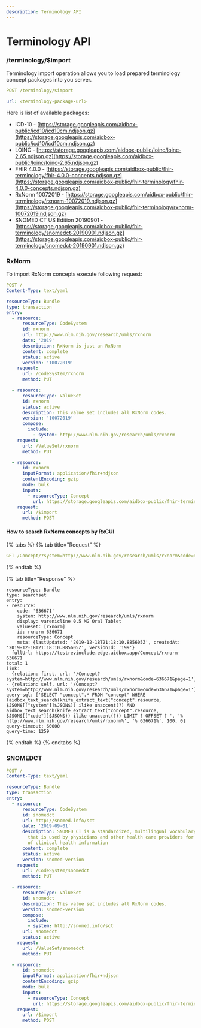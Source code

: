 ```yaml
---
description: Terminology API
---
```


# Terminology API

### /terminology/$import

Terminology import operation allows you to load prepared terminology concept packages into you server.

```yaml
POST /terminology/$import

url: <terminology-package-url>
```

Here is list of available packages:

* ICD-10 - [https://storage.googleapis.com/aidbox-public/icd10/icd10cm.ndjson.gz](https://storage.googleapis.com/aidbox-public/icd10/icd10cm.ndjson.gz)
* LOINC - [https://storage.googleapis.com/aidbox-public/loinc/loinc-2.65.ndjson.gz](https://storage.googleapis.com/aidbox-public/loinc/loinc-2.65.ndjson.gz)
* FHIR 4.0.0 - [https://storage.googleapis.com/aidbox-public/fhir-terminology/fhir-4.0.0-concepts.ndjson.gz](https://storage.googleapis.com/aidbox-public/fhir-terminology/fhir-4.0.0-concepts.ndjson.gz)
* RxNorm 10072019 - [https://storage.googleapis.com/aidbox-public/fhir-terminology/rxnorm-10072019.ndjson.gz](https://storage.googleapis.com/aidbox-public/fhir-terminology/rxnorm-10072019.ndjson.gz)
* SNOMED CT US Edition 20190901 - [https://storage.googleapis.com/aidbox-public/fhir-terminology/snomedct-20190901.ndjson.gz](https://storage.googleapis.com/aidbox-public/fhir-terminology/snomedct-20190901.ndjson.gz)

### RxNorm

To import RxNorm concepts execute following request:

```yaml
POST /
Content-Type: text/yaml

resourceType: Bundle
type: transaction
entry:
  - resource:
      resourceType: CodeSystem
      id: rxnorm
      url: http://www.nlm.nih.gov/research/umls/rxnorm
      date: '2019'
      description: RxNorm is just an RxNorm
      content: complete
      status: active
      version: '10072019'
    request:
      url: /CodeSystem/rxnorm
      method: PUT

  - resource:
      resourceType: ValueSet
      id: rxnorm
      status: active
      description: This value set includes all RxNorm codes.
      version: '10072019'
      compose:
        include:
          - system: http://www.nlm.nih.gov/research/umls/rxnorm
    request:
      url: /ValueSet/rxnorm
      method: PUT

  - resource:
      id: rxnorm
      inputFormat: application/fhir+ndjson
      contentEncoding: gzip
      mode: bulk
      inputs:
        - resourceType: Concept
          url: https://storage.googleapis.com/aidbox-public/fhir-terminology/rxnorm-10072019.ndjson.gz
    request:
      url: /$import
      method: POST
```

#### How to search RxNorm concepts by RxCUI

{% tabs %}
{% tab title="Request" %}
```yaml
GET /Concept/?system=http://www.nlm.nih.gov/research/umls/rxnorm&code=636671
```
{% endtab %}

{% tab title="Response" %}
```
resourceType: Bundle
type: searchset
entry:
- resource:
    code: '636671'
    system: http://www.nlm.nih.gov/research/umls/rxnorm
    display: varenicline 0.5 MG Oral Tablet
    valueset: [rxnorm]
    id: rxnorm-636671
    resourceType: Concept
    meta: {lastUpdated: '2019-12-18T21:18:10.885605Z', createdAt: '2019-12-18T21:18:10.885605Z', versionId: '199'}
  fullUrl: https://testrevinclude.edge.aidbox.app/Concept/rxnorm-636671
total: 1
link:
- {relation: first, url: '/Concept?system=http://www.nlm.nih.gov/research/umls/rxnorm&code=636671&page=1'}
- {relation: self, url: '/Concept?system=http://www.nlm.nih.gov/research/umls/rxnorm&code=636671&page=1'}
query-sql: ['SELECT "concept".* FROM "concept" WHERE (aidbox_text_search(knife_extract_text("concept".resource, $JSON$[["system"]]$JSON$)) ilike unaccent(?) AND aidbox_text_search(knife_extract_text("concept".resource, $JSON$[["code"]]$JSON$)) ilike unaccent(?)) LIMIT ? OFFSET ? ', '% http://www.nlm.nih.gov/research/umls/rxnorm%', '% 636671%', 100, 0]
query-timeout: 60000
query-time: 1259
```
{% endtab %}
{% endtabs %}

### SNOMEDCT

```yaml
POST /
Content-Type: text/yaml

resourceType: Bundle
type: transaction
entry:
  - resource:
      resourceType: CodeSystem
      id: snomedct
      url: http://snomed.info/sct
      date: '2019-09-01'
      description: SNOMED CT is a standardized, multilingual vocabulary of clinical terminology
        that is used by physicians and other health care providers for the electronic exchange
        of clinical health information
      content: complete
      status: active
      version: snomed-version
    request:
      url: /CodeSystem/snomedct
      method: PUT

  - resource:
      resourceType: ValueSet
      id: snomedct
      description: This value set includes all RxNorm codes.
      version: snomed-version
      compose:
        include:
        - system: http://snomed.info/sct
      url: snomedct
      status: active
    request:
      url: /ValueSet/snomedct
      method: PUT

  - resource:
      id: snomedct
      inputFormat: application/fhir+ndjson
      contentEncoding: gzip
      mode: bulk
      inputs:
        - resourceType: Concept
          url: https://storage.googleapis.com/aidbox-public/fhir-terminology/snomedct-20190901.ndjson.gz
    request:
      url: /$import
      method: POST
```

